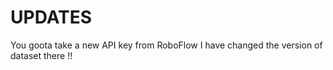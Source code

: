 # UPDATES

You goota take a new API key from RoboFlow I have changed the version of dataset there !!
